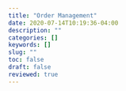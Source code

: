 ```yaml
---
title: "Order Management"
date: 2020-07-14T10:19:36-04:00
description: ""
categories: []
keywords: []
slug: ""
toc: false
draft: false
reviewed: true
---
```


